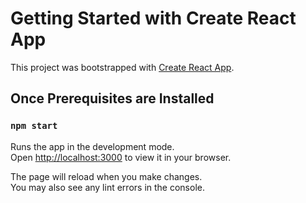 # Getting Started with Create React App

This project was bootstrapped with [Create React App](https://github.com/facebook/create-react-app).

## Once Prerequisites are Installed

### `npm start`

Runs the app in the development mode.\
Open [http://localhost:3000](http://localhost:3000) to view it in your browser.

The page will reload when you make changes.\
You may also see any lint errors in the console.
